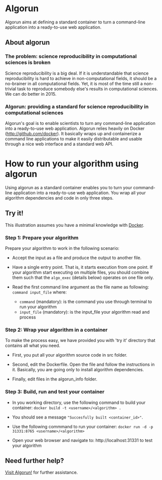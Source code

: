 # Algorun

Algorun aims at defining a standard container to turn a command-line application into a ready-to-use web application.

## About algorun

### The problem: science reproducibility in computational sciences is broken

Science reproducibility is a big deal. If it is understandable that science reproducibility is hard to achieve in non-computational fields, it should be a no-brainer in all computational fields. Yet, it is most of the time still a non-trivial task to reproduce somebody else's results in computational sciences. We can do better in 2015.

### Algorun: providing a standard for science reproducibility in computational sciences

Algorun's goal is to enable scientists to turn any command-line application into a ready-to-use web application. Algorun relies heavily on Docker (http://github.com/docker). It basically wraps up and containerize a command line applications to make it easily distributable and usable through a nice web interface and a standard web API.

# How to run your algorithm using algorun

Using algorun as a standard container enables you to turn your command-line application into a ready-to-use web application.
You wrap all your algorithm dependencies and code in only three steps.

## Try it!

This illustration assumes you have a minimal knowledge with [Docker](https://www.docker.com/).

### Step 1: Prepare your algorithm

Prepare your algorithm to work in the following scenario:

- Accept the input as a file and produce the output to another file.

- Have a single entry point. That is, it starts execution from one point. If your algorithm start executing on multiple files, you should combine them such that the `algo_exec` (details below) operates on one file only.

- Read the first command line argument as the file name as following:
`command input_file` where:
  * `command` (mandatory): is the command you use through terminal to run your algorithm
  * `input_file` (mandatory): is the input_file your algorithm read and process

### Step 2: Wrap your algorithm in a container

To make the process easy, we have provided you with 'try it' directory that contains all what you need.

- First, you put all your algorithm source code in src folder.

- Second, edit the Dockerfile. Open the file and follow the instructions in it. Basically, you are going only to install algorithm dependencies.

- Finally, edit files in the algorun_info folder.

### Step 3: Build, run and test your container

- In you working directory, use the following command to build your container:
`docker build -t <username>/<algorithm> .`

- You should see a message `"Succesfully built <container_id>"`.

- Use the following commmand to run your container:
`docker run -d -p 31331:8765 <username>/<algorithm>`

- Open your web browser and navigate to: http://localhost:31331 to test your algorithm

## Need further help?

[Visit Algorun!](http://algorun.org) for further assistance.
